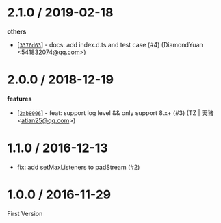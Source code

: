 
2.1.0 / 2019-02-18
==================

**others**
  * [[`3376d63`](http://github.com/node-modules/zlogger/commit/3376d634ab714c41fa119e0298fd0a75e48fe74c)] - docs: add index.d.ts and test case (#4) (DiamondYuan <<541832074@qq.com>>)

2.0.0 / 2018-12-19
==================

**features**
  * [[`2ab8006`](http://github.com/node-modules/zlogger/commit/2ab80065df25d5b7c3a8e801917deb316cdf802a)] - feat: support log level && only support 8.x+ (#3) (TZ | 天猪 <<atian25@qq.com>>)

1.1.0 / 2016-12-13
==================

  * fix: add setMaxListeners to padStream (#2)

1.0.0 / 2016-11-29
==================

First Version

